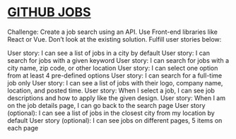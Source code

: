 # [GITHUB JOBS](https://devchallenges.io/challenges/TtUjDt19eIHxNQ4n5jps)

Challenge: Create a job search using an API. Use Front-end libraries like React or Vue. Don’t look at the existing solution. Fulfill user stories below:

User story: I can see a list of jobs in a city by default
User story: I can search for jobs with a given keyword
User story: I can search for jobs with a city name, zip code, or other location
User story: I can select one option from at least 4 pre-defined options
User story: I can search for a full-time job only
User story: I can see a list of jobs with their logo, company name, location, and posted time.
User story: When I select a job, I can see job descriptions and how to apply like the given design.
User story: When I am on the job details page, I can go back to the search page
User story (optional): I can see a list of jobs in the closest city from my location by default
User story (optional): I can see jobs on different pages, 5 items on each page
